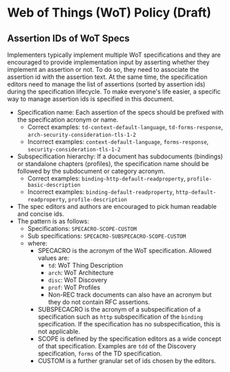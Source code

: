 # Web of Things (WoT) Policy (Draft)

## Assertion IDs of WoT Specs

Implementers typically implement multiple WoT specifications and they are encouraged to provide implementation input by asserting whether they implement an assertion or not.
To do so, they need to associate the assertion id with the assertion text.
At the same time, the specification editors need to manage the list of assertions (sorted by assertion ids) during the specification lifecycle.
To make everyone's life easier, a specific way to manage assertion ids is specified in this document.

- Specification name: Each assertion of the specs should be prefixed with the specification acronym or name.
  - Correct examples: `td-context-default-language`, `td-forms-response`, `arch-security-consideration-tls-1-2`
  - Incorrect examples: `context-default-language`, `forms-response`, `security-consideration-tls-1-2`
- Subspecification hierarchy: If a document has subdocuments (bindings) or standalone chapters (profiles), the specification name should be followed by the subdocument or category acronym.
  - Correct examples: `binding-http-default-readproperty`, `profile-basic-description`
  - Incorrect examples: `binding-default-readproperty`, `http-default-readproperty`, `profile-description`
- The spec editors and authors are encouraged to pick human readable and concise ids.
- The pattern is as follows:
  - Specifications: `SPECACRO-SCOPE-CUSTOM`
  - Sub specifications: `SPECACRO-SUBSPECACRO-SCOPE-CUSTOM`
  - where:
    - SPECACRO is the acronym of the WoT specification. Allowed values are:
      - `td`: WoT Thing Description
      - `arch`: WoT Architecture
      - `disc`: WoT Discovery
      - `prof`: WoT Profiles
      - Non-REC track documents can also have an acronym but they do not contain RFC assertions.
    - SUBSPECACRO is the acronym of a subspecification of a specification such as `http` subspecification of the `binding` specification. If the specification has no subspecification, this is not applicable.
    - SCOPE is defined by the specification editors as a wide concept of that specification. Examples are `tdd` of the Discovery specification, `forms` of the TD specification.
    - CUSTOM is a further granular set of ids chosen by the editors.
